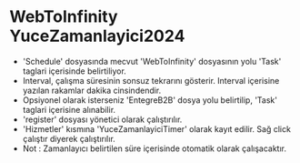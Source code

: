 # WebToInfinity  YuceZamanlayici2024
* 'Schedule' dosyasında mecvut 'WebToInfinity' dosyasının yolu 'Task' taglari içerisinde belirtiliyor.
* Interval, çalışma süresinin sonsuz tekrarını gösterir. Interval içerisine yazılan rakamlar dakika cinsindendir.
* Opsiyonel olarak isterseniz 'EntegreB2B' dosya yolu belirtilip, 'Task' taglari içerisine alınabilir.
* 'register' dosyası yönetici olarak çalıştırılır.
* 'Hizmetler' kısmına 'YuceZamanlayiciTimer' olarak kayıt edilir. Sağ click çalıştır diyerek çalıştırılır.
* Not : Zamanlayıcı belirtilen süre içerisinde otomatik olarak çalışacaktır.
